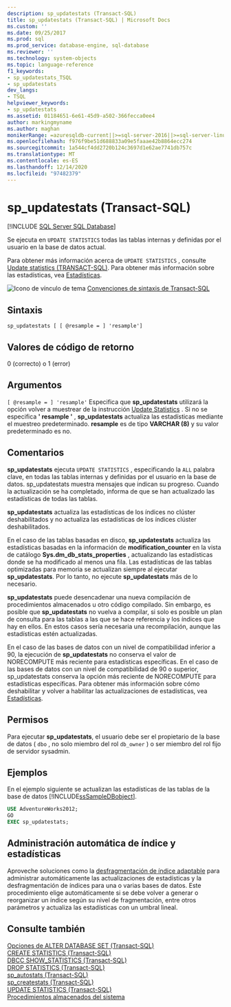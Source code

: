 ```yaml
---
description: sp_updatestats (Transact-SQL)
title: sp_updatestats (Transact-SQL) | Microsoft Docs
ms.custom: ''
ms.date: 09/25/2017
ms.prod: sql
ms.prod_service: database-engine, sql-database
ms.reviewer: ''
ms.technology: system-objects
ms.topic: language-reference
f1_keywords:
- sp_updatestats_TSQL
- sp_updatestats
dev_langs:
- TSQL
helpviewer_keywords:
- sp_updatestats
ms.assetid: 01184651-6e61-45d9-a502-366fecca0ee4
author: markingmyname
ms.author: maghan
monikerRange: =azuresqldb-current||>=sql-server-2016||>=sql-server-linux-2017||=azuresqldb-mi-current
ms.openlocfilehash: f976f9be51d688833a09e5faaae42b8864ecc274
ms.sourcegitcommit: 1a544cf4dd2720b124c3697d1e62ae7741db757c
ms.translationtype: MT
ms.contentlocale: es-ES
ms.lasthandoff: 12/14/2020
ms.locfileid: "97482379"
---
```

# <a name="sp_updatestats-transact-sql"></a>sp_updatestats (Transact-SQL)
[!INCLUDE [SQL Server SQL Database](../../includes/applies-to-version/sql-asdb.md)]

Se ejecuta en `UPDATE STATISTICS` todas las tablas internas y definidas por el usuario en la base de datos actual.  
  
Para obtener más información acerca de `UPDATE STATISTICS` , consulte [Update statistics &#40;TRANSACT-SQL&#41;](../../t-sql/statements/update-statistics-transact-sql.md). Para obtener más información sobre las estadísticas, vea [Estadísticas](../../relational-databases/statistics/statistics.md).  
    
 ![Icono de vínculo de tema](../../database-engine/configure-windows/media/topic-link.gif "Icono de vínculo de tema") [Convenciones de sintaxis de Transact-SQL](../../t-sql/language-elements/transact-sql-syntax-conventions-transact-sql.md)  
  
## <a name="syntax"></a>Sintaxis  
  
```  
sp_updatestats [ [ @resample = ] 'resample']  
```  
  
## <a name="return-code-values"></a>Valores de código de retorno  
 0 (correcto) o 1 (error)  
  
## <a name="arguments"></a>Argumentos  
`[ @resample = ] 'resample'` Especifica que **sp_updatestats** utilizará la opción volver a muestrear de la instrucción [Update Statistics](../../t-sql/statements/update-statistics-transact-sql.md) . Si no se especifica **' resample '** , **sp_updatestats** actualiza las estadísticas mediante el muestreo predeterminado. **resample** es de tipo **VARCHAR (8)** y su valor predeterminado es no.  
  
## <a name="remarks"></a>Comentarios  
 **sp_updatestats** ejecuta `UPDATE STATISTICS` , especificando la `ALL` palabra clave, en todas las tablas internas y definidas por el usuario en la base de datos. sp_updatestats muestra mensajes que indican su progreso. Cuando la actualización se ha completado, informa de que se han actualizado las estadísticas de todas las tablas.  
  
**sp_updatestats** actualiza las estadísticas de los índices no clúster deshabilitados y no actualiza las estadísticas de los índices clúster deshabilitados.  
  
En el caso de las tablas basadas en disco, **sp_updatestats** actualiza las estadísticas basadas en la información de **modification_counter** en la vista de catálogo **Sys.dm_db_stats_properties** , actualizando las estadísticas donde se ha modificado al menos una fila. Las estadísticas de las tablas optimizadas para memoria se actualizan siempre al ejecutar **sp_updatestats**. Por lo tanto, no ejecute **sp_updatestats** más de lo necesario.  
  
**sp_updatestats** puede desencadenar una nueva compilación de procedimientos almacenados u otro código compilado. Sin embargo, es posible que **sp_updatestats** no vuelva a compilar, si solo es posible un plan de consulta para las tablas a las que se hace referencia y los índices que hay en ellos. En estos casos sería necesaria una recompilación, aunque las estadísticas estén actualizadas.  
  
En el caso de las bases de datos con un nivel de compatibilidad inferior a 90, la ejecución de **sp_updatestats** no conserva el valor de NORECOMPUTE más reciente para estadísticas específicas. En el caso de las bases de datos con un nivel de compatibilidad de 90 o superior, sp_updatestats conserva la opción más reciente de NORECOMPUTE para estadísticas específicas. Para obtener más información sobre cómo deshabilitar y volver a habilitar las actualizaciones de estadísticas, vea [Estadísticas](../../relational-databases/statistics/statistics.md).  
  
## <a name="permissions"></a>Permisos  

Para ejecutar **sp_updatestats**, el usuario debe ser el propietario de la base de datos ( `dbo` , no solo miembro del rol `db_owner` ) o ser miembro del rol fijo de servidor sysadmin.

## <a name="examples"></a>Ejemplos  
En el ejemplo siguiente se actualizan las estadísticas de las tablas de la base de datos [!INCLUDE[ssSampleDBobject](../../includes/sssampledbobject-md.md)].  
  
```sql  
USE AdventureWorks2012;  
GO  
EXEC sp_updatestats;   
```  

## <a name="automatic-index-and-statistics-management"></a>Administración automática de índice y estadísticas
Aproveche soluciones como la [desfragmentación de índice adaptable](https://github.com/Microsoft/tigertoolbox/tree/master/AdaptiveIndexDefrag) para administrar automáticamente las actualizaciones de estadísticas y la desfragmentación de índices para una o varias bases de datos. Este procedimiento elige automáticamente si se debe volver a generar o reorganizar un índice según su nivel de fragmentación, entre otros parámetros y actualiza las estadísticas con un umbral lineal.

## <a name="see-also"></a>Consulte también  
 [Opciones de ALTER DATABASE SET &#40;Transact-SQL&#41;](../../t-sql/statements/alter-database-transact-sql-set-options.md)   
 [CREATE STATISTICS &#40;Transact-SQL&#41;](../../t-sql/statements/create-statistics-transact-sql.md)   
 [DBCC SHOW_STATISTICS &#40;Transact-SQL&#41;](../../t-sql/database-console-commands/dbcc-show-statistics-transact-sql.md)   
 [DROP STATISTICS &#40;Transact-SQL&#41;](../../t-sql/statements/drop-statistics-transact-sql.md)   
 [sp_autostats &#40;Transact-SQL&#41;](../../relational-databases/system-stored-procedures/sp-autostats-transact-sql.md)   
 [sp_createstats &#40;Transact-SQL&#41;](../../relational-databases/system-stored-procedures/sp-createstats-transact-sql.md)   
 [UPDATE STATISTICS &#40;Transact-SQL&#41;](../../t-sql/statements/update-statistics-transact-sql.md)   
 [Procedimientos almacenados del sistema](../../relational-databases/system-stored-procedures/system-stored-procedures-transact-sql.md)  
 
